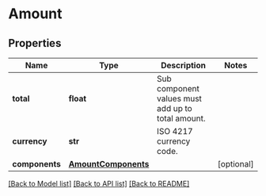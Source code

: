 # Amount

## Properties
Name | Type | Description | Notes
------------ | ------------- | ------------- | -------------
**total** | **float** | Sub component values must add up to total amount. | 
**currency** | **str** | ISO 4217 currency code. | 
**components** | [**AmountComponents**](AmountComponents.md) |  | [optional] 

[[Back to Model list]](../README.md#documentation-for-models) [[Back to API list]](../README.md#documentation-for-api-endpoints) [[Back to README]](../README.md)


